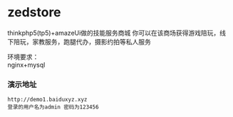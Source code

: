 # zedstore
thinkphp5(tp5)+amazeUi做的技能服务商城
你可以在该商场获得游戏陪玩，线下陪玩，家教服务，跑腿代办，摄影约拍等私人服务

环境要求：<br>
nginx+mysql
### 演示地址 <br>
    http://demo1.baiduxyz.xyz
    登录的用户名为admin 密码为123456

